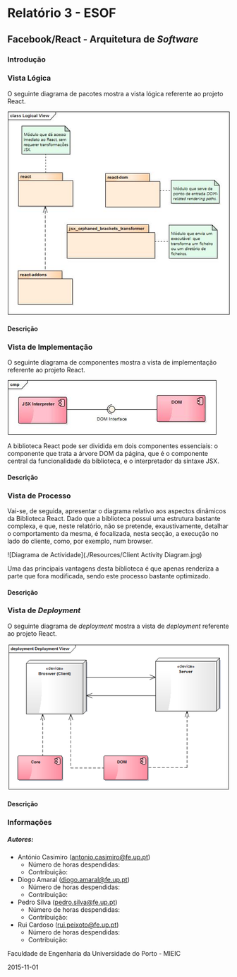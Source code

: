 ﻿# Relatório 3 - ESOF
## Facebook/React - Arquitetura de *Software*

### <a name="introducao"></a>Introdução


### <a name="logica"></a>Vista Lógica

O seguinte diagrama de pacotes mostra a vista lógica referente ao projeto React.

![Diagrama de Pacotes](./Resources/package_diagram.jpg)

#### <a name="descricao-logica"></a>Descrição

### <a name="implementacao"></a>Vista de Implementação

O seguinte diagrama de componentes mostra a vista de implementação referente ao projeto React.

![Diagrama de Componentes](./Resources/component_diagram.jpg)

A biblioteca React pode ser dividida em dois componentes essenciais: o componente que trata a árvore DOM da página, que é o componente central da funcionalidade da biblioteca, e o interpretador da sintaxe JSX.

#### <a name="descricao-implementacao"></a>Descrição




### <a name="processo"></a>Vista de Processo


Vai-se, de seguida, apresentar o diagrama relativo aos aspectos dinâmicos da Biblioteca React. Dado que a biblioteca possui uma estrutura bastante complexa, e que, neste relatório, não se pretende, exaustivamente, detalhar o comportamento da mesma, é focalizada, nesta secção, a execução no lado do cliente, como, por exemplo, num browser.

![Diagrama de Actividade](./Resources/Client Activity Diagram.jpg)

Uma das principais vantagens desta biblioteca é que apenas renderiza a parte que fora modificada, sendo este processo bastante optimizado.

#### <a name="descricao-processo"></a>Descrição





### <a name="deployment"></a>Vista de *Deployment*

O seguinte diagrama de *deployment* mostra a vista de *deployment* referente ao projeto React.

![Diagrama de Deployment](./Resources/Deployment_View.png)

#### <a name="descricao-deployment"></a>Descrição

### <a name="info"></a>Informações

##### Autores:

* António Casimiro (antonio.casimiro@fe.up.pt)
	* Número de horas despendidas: 
	* Contribuição: 
* Diogo Amaral (diogo.amaral@fe.up.pt)
	* Número de horas despendidas: 
	* Contribuição: 
* Pedro Silva (pedro.silva@fe.up.pt)
	* Número de horas despendidas: 
	* Contribuição: 
* Rui Cardoso (rui.peixoto@fe.up.pt)
	* Número de horas despendidas: 
	* Contribuição: 

Faculdade de Engenharia da Universidade do Porto - MIEIC

2015-11-01
